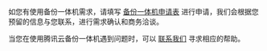 如您有使用备份一体机需求，请填写 [备份一体机申请表](https://cloud.tencent.com/apply/p/x1cs848knl) 进行申请，我们会根据您预留的信息与您联系，进行需求确认和商务洽谈。

当您在使用腾讯云备份一体机遇到问题时，可以 [联系我们](https://cloud.tencent.com/document/product/1479/59171) 寻求相应的帮助。
